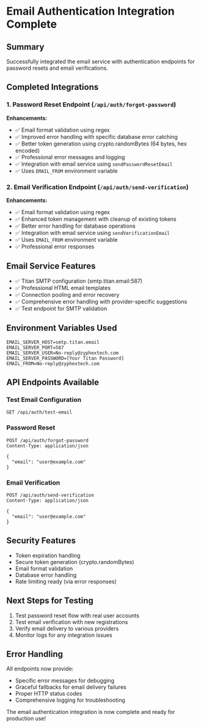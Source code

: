 # Email Authentication Integration Complete

## Summary
Successfully integrated the email service with authentication endpoints for password resets and email verifications.

## Completed Integrations

### 1. Password Reset Endpoint (`/api/auth/forgot-password`)
**Enhancements:**
- ✅ Email format validation using regex
- ✅ Improved error handling with specific database error catching
- ✅ Better token generation using crypto.randomBytes (64 bytes, hex encoded)
- ✅ Professional error messages and logging
- ✅ Integration with email service using `sendPasswordResetEmail`
- ✅ Uses `EMAIL_FROM` environment variable

### 2. Email Verification Endpoint (`/api/auth/send-verification`)
**Enhancements:**
- ✅ Email format validation using regex
- ✅ Enhanced token management with cleanup of existing tokens
- ✅ Better error handling for database operations
- ✅ Integration with email service using `sendVerificationEmail`
- ✅ Uses `EMAIL_FROM` environment variable
- ✅ Professional error responses

## Email Service Features
- ✅ Titan SMTP configuration (smtp.titan.email:587)
- ✅ Professional HTML email templates
- ✅ Connection pooling and error recovery
- ✅ Comprehensive error handling with provider-specific suggestions
- ✅ Test endpoint for SMTP validation

## Environment Variables Used
```env
EMAIL_SERVER_HOST=smtp.titan.email
EMAIL_SERVER_PORT=587
EMAIL_SERVER_USER=No-reply@zyphextech.com
EMAIL_SERVER_PASSWORD=[Your Titan Password]
EMAIL_FROM=No-reply@zyphextech.com
```

## API Endpoints Available

### Test Email Configuration
```
GET /api/auth/test-email
```

### Password Reset
```
POST /api/auth/forgot-password
Content-Type: application/json

{
  "email": "user@example.com"
}
```

### Email Verification
```
POST /api/auth/send-verification
Content-Type: application/json

{
  "email": "user@example.com"
}
```

## Security Features
- Token expiration handling
- Secure token generation (crypto.randomBytes)
- Email format validation
- Database error handling
- Rate limiting ready (via error responses)

## Next Steps for Testing
1. Test password reset flow with real user accounts
2. Test email verification with new registrations
3. Verify email delivery to various providers
4. Monitor logs for any integration issues

## Error Handling
All endpoints now provide:
- Specific error messages for debugging
- Graceful fallbacks for email delivery failures
- Proper HTTP status codes
- Comprehensive logging for troubleshooting

The email authentication integration is now complete and ready for production use!